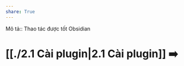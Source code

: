 ```yaml
---  
share: True  
---  
```

Mô tả:: Thao tác được tốt Obsidian  
# [[./2.1 Cài plugin|2.1 Cài plugin]] ➡️  
